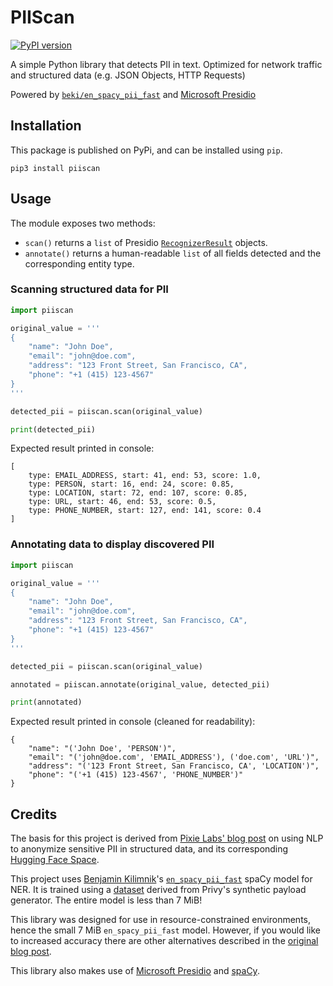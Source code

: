 # PIIScan

[![PyPI version](https://badge.fury.io/py/piiscan.svg)](https://badge.fury.io/py/piiscan)

A simple Python library that detects PII in text. Optimized for network traffic and structured data (e.g. JSON Objects, HTTP Requests)

Powered by [`beki/en_spacy_pii_fast`](https://huggingface.co/beki/en_spacy_pii_fast) and [Microsoft Presidio](https://microsoft.github.io/presidio/)

## Installation

This package is published on PyPi, and can be installed using `pip`.

```
pip3 install piiscan
```

## Usage

The module exposes two methods:
- `scan()` returns a `list` of Presidio [`RecognizerResult`](https://microsoft.github.io/presidio/api/analyzer_python/#presidio_analyzer.RecognizerResult) objects.
- `annotate()` returns a human-readable `list` of all fields detected and the corresponding entity type.

### Scanning structured data for PII

```python
import piiscan

original_value = '''
{
    "name": "John Doe",
    "email": "john@doe.com",
    "address": "123 Front Street, San Francisco, CA",
    "phone": "+1 (415) 123-4567"
}
'''

detected_pii = piiscan.scan(original_value)

print(detected_pii)

```

Expected result printed in console:

```
[
    type: EMAIL_ADDRESS, start: 41, end: 53, score: 1.0, 
    type: PERSON, start: 16, end: 24, score: 0.85, 
    type: LOCATION, start: 72, end: 107, score: 0.85, 
    type: URL, start: 46, end: 53, score: 0.5, 
    type: PHONE_NUMBER, start: 127, end: 141, score: 0.4
]
```

### Annotating data to display discovered PII

```python
import piiscan

original_value = '''
{
    "name": "John Doe",
    "email": "john@doe.com",
    "address": "123 Front Street, San Francisco, CA",
    "phone": "+1 (415) 123-4567"
}
'''

detected_pii = piiscan.scan(original_value)

annotated = piiscan.annotate(original_value, detected_pii)

print(annotated)

```

Expected result printed in console (cleaned for readability):

```
{  
    "name": "('John Doe', 'PERSON')",  
    "email": "('john@doe.com', 'EMAIL_ADDRESS'), ('doe.com', 'URL')",   
    "address": "('123 Front Street, San Francisco, CA', 'LOCATION')", 
    "phone": "('+1 (415) 123-4567', 'PHONE_NUMBER')"
}
```

## Credits

The basis for this project is derived from [Pixie Labs' blog post](https://blog.px.dev/detect-pii/) on using NLP to anonymize sensitive PII in structured data, and its corresponding [Hugging Face Space](https://huggingface.co/spaces/beki/pii-anonymizer).

This project uses [Benjamin Kilimnik](https://kilimnik.org/)'s [`en_spacy_pii_fast`](https://huggingface.co/beki/en_spacy_pii_fast) spaCy model for NER. It is trained using a [dataset](https://huggingface.co/datasets/beki/privy) derived from Privy's synthetic payload generator. The entire model is less than 7 MiB!

This library was designed for use in resource-constrained environments, hence the small 7 MiB `en_spacy_pii_fast` model. However, if you would like to increased accuracy there are other alternatives described in the [original blog post](https://blog.px.dev/detect-pii/).

This library also makes use of [Microsoft Presidio](https://microsoft.github.io/presidio/) and [spaCy](https://spacy.io/).
